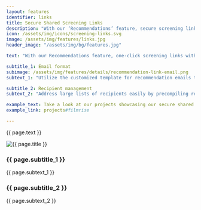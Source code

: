 ```yaml
---
layout: features
identifier: links
title: Secure Shared Screening Links
description: "With our ‘Recommendations’ feature, secure screening links can be targeted to anyone with one click – whether the recipients are already users of the client platform or not."
icon: /assets/img/icons/screening-links.svg
image: /assets/img/features/links.jpg
header_image: "/assets/img/bg/features.jpg"

text: "With our Recommendations feature, one-click screening links with additional options (such as view restrictions, implicit access to embargoed content, 2FA validation) can be targeted to anyone – whether they’re already a user of the client platform or not. Trigger screening recommendations through various methods: choose a single title instantly, curate multiple titles for sending screening links with key art and product info, or send a direct link to a specific screener akin to video sharing platforms. Each recipient will get immediate access to their individual screening link via the email, or at any time in their logged-in client dashboard. Track everything from open-rates to link-clicks and view-time with our automated analytics. We ensure secure screening by applying validity period or view limits, sign-in-to-access restrictions, and visible watermarking – all adaptable on a case-by-case basis."

subtitle_1: Email format
subimage: /assets/img/features/details/recommendation-link-email.png
subtext_1: "Utilize the customized template for recommendation emails that we setup according to your corporate CI with your logo, color scheme and terminology. Alternatively, generate a direct link to embed in a current email thread."

subtitle_2: Recipient management
subtext_2: "Address large lists of recipients easily by precompiling recipient groups or pasting a comma-separated list of emails. Each recipient will receive an individual email with their own clicks and time limits – and no ability to see who else received the email. Optionally, integrate Recommendations into your current CRM so that your sales team can send links straight from that system."

example_text: Take a look at our projects showcasing our secure shared screening links 
example_link: projects#filmrise

---
```

<div class="row">
    <div class="col-md-12">
        <div class="service-details mb-40">
            <p>{{ page.text }}</p>
        </div>
    </div>
</div>
<div class="row">
    <div class="col-xl-6 col-lg-12">
        <div class="s-details-img mb-30">
          <img src="{{ page.subimage }}" alt="{{ page.title }}">  
        </div>
    </div>
    <div class="col-xl-6 col-lg-12">
        <div class="service-details mb-40">
            <h3>{{ page.subtitle_1 }}</h3>
            <p>{{ page.subtext_1 }}</p>
        </div>
        <div class="service-details mb-40">
            <h3>{{ page.subtitle_2 }}</h3>
            <p>{{ page.subtext_2 }}</p>
        </div>
    </div>
</div>